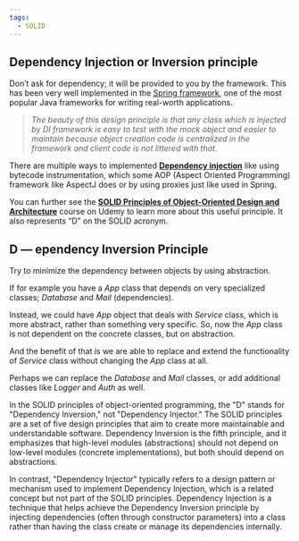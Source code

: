 ```yaml
---
tags:
  - SOLID
---
```


## Dependency Injection or Inversion principle

Don’t ask for dependency; it will be provided to you by the framework. This has been very well implemented in the [Spring framework](http://www.java67.com/2017/11/top-5-free-core-spring-mvc-courses-learn-online.html), one of the most popular Java frameworks for writing real-worth applications.

> _The beauty of this design principle is that any class which is injected by DI framework is easy to test with the mock object and easier to maintain because object creation code is centralized in the framework and client code is not littered with that._

There are multiple ways to implemented [**Dependency injection**](http://javarevisited.blogspot.com/2012/12/inversion-of-control-dependency-injection-design-pattern-spring-example-tutorial.html) like using bytecode instrumentation, which some AOP (Aspect Oriented Programming) framework like AspectJ does or by using proxies just like used in Spring.

You can further see the [**SOLID Principles of Object-Oriented Design and Architecture**](https://click.linksynergy.com/deeplink?id=JVFxdTr9V80&mid=39197&murl=https%3A%2F%2Fwww.udemy.com%2Fsolid-principles-object-oriented-design-architecture%2F) course on Udemy to learn more about this useful principle. It also represents “D” on the SOLID acronym.


## D — ependency Inversion Principle

Try to minimize the dependency between objects by using abstraction.

If for example you have a _App_ class that depends on very specialized classes; _Database_ and _Mail_ (dependencies).

Instead, we could have _App_ object that deals with _Service_ class, which is more abstract, rather than something very specific. So, now the _App_ class is not dependent on the concrete classes, but on abstraction.

And the benefit of that is we are able to replace and extend the functionality of _Service_ class without changing the _App_ class at all.

Perhaps we can replace the _Database_ and _Mail_ classes, or add additional classes like _Logger_ and _Auth_ as well.


In the SOLID principles of object-oriented programming, the "D" stands for "Dependency Inversion," not "Dependency Injector." The SOLID principles are a set of five design principles that aim to create more maintainable and understandable software. Dependency Inversion is the fifth principle, and it emphasizes that high-level modules (abstractions) should not depend on low-level modules (concrete implementations), but both should depend on abstractions.  
  
In contrast, "Dependency Injector" typically refers to a design pattern or mechanism used to implement Dependency Injection, which is a related concept but not part of the SOLID principles. Dependency Injection is a technique that helps achieve the Dependency Inversion principle by injecting dependencies (often through constructor parameters) into a class rather than having the class create or manage its dependencies internally.
